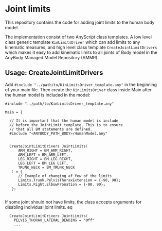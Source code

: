 # Joint limits

This repository contains the code for adding joint limits to the human body model.

The implementation consist of two AnyScript class templates. A low level class
generic template `KinLimitsDriver` which can add limits to any kinematic measures, and high
level class template `CreateJointLimitDrivers` which makes it easy to add
kinematic limits to all joints of Body model in the AnyBody Managed Model
Repository (AMMR).

## Usage: CreateJointLimitDrivers

Add `#include "../path/to/KinLimitsDriver_template.any"` in the beginning
of your main file. Then create the `KinLimitsDriver` class inside Main after 
the human model is included in the model:

```
#include "../path/to/KinLimitsDriver_template.any"

Main = {

  // It is important that the human model is include
  // before the JointLimit template. This is to ensure
  // that all BM statements are defined.
  #include "<ANYBODY_PATH_BODY>/HumanModel.any"


  CreateJointLimitDrivers JointLimits(
      ARM_RIGHT = BM_ARM_RIGHT,
      ARM_LEFT = BM_ARM_LEFT,
      LEG_RIGHT = BM_LEG_RIGHT,
      LEG_LEFT = BM_LEG_LEFT,
      TRUNK_NECK = BM_TRUNK_NECK
   ) = {
      // Example of changing af few of the limits
      Limits.Trunk.PelvisThoraxExtension = {-90, 90};
      Limits.Right.ElbowPronation = {-90, 90};
   }; 
      
```

If some joint should not have limits, the class accepts arguments for disabling individual joint limits. eq

```
  CreateJointLimitDrivers JointLimits(
    PELVIS_THORAX_LATERAL_BENDING = "Off"
    ... 
```

